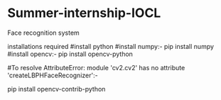 # Summer-internship-IOCL
Face recognition system


installations required 
#install python
#install numpy:-
pip install numpy
#install opencv:-
pip install opencv-python


#To resolve AttributeError: module 'cv2.cv2' has no attribute 'createLBPHFaceRecognizer':-

pip install opencv-contrib-python
